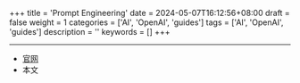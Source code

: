 +++
title = 'Prompt Engineering'
date = 2024-05-07T16:12:56+08:00
draft = false
weight = 1
categories = ['AI', 'OpenAI', 'guides']
tags = ['AI', 'OpenAI', 'guides']
description = ''
keywords = []
+++

---

- [官网](https://platform.openai.com/docs/guides/prompt-engineering)
- 本文
    <!-- - [博客 - 从零开始学AI](...) -->
    <!-- - [公众号 - 从零开始学AI](...) -->
    <!-- - [CSDN - 从零开始学AI](...) -->
    <!-- - [掘金 - 从零开始学AI](...) -->
    <!-- - [知乎 - 从零开始学AI](...) -->
    <!-- - [阿里云 - 从零开始学AI](...) -->
    <!-- - [腾讯云 - 从零开始学AI](...) -->
